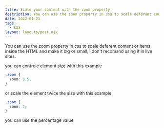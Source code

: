 ```yaml
---
title: Scale your content with the zoom property.
description: You can use the zoom property in css to scale deferent content inside HTML.
date: 2022-01-21
tags:
  - CSS
layout: layouts/post.njk
---
```


You can use the zoom property in css to scale deferent content or items inside the HTML and make it big or small, i don't recomand using it in live sites.

you can controle element size with this example

```css
.zoom {
  zoom: 0.5;
}
```

or scale the element twice the size with this example

```css
.zoom {
  zoom: 2;
}
```

you can use the percentage value
